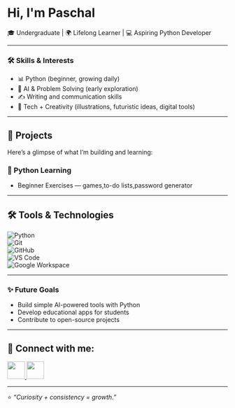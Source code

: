 #  Hi, I'm Paschal  

🎓 Undergraduate | 🌍 Lifelong Learner | 💻 Aspiring Python Developer  

---

### 🛠 Skills & Interests  
- 📊 Python (beginner, growing daily)    
- 🧠 AI & Problem Solving (early exploration)  
- ✍️ Writing and communication skills 
- 🎨 Tech + Creativity (illustrations, futuristic ideas, digital tools)  

---

## 📂 Projects  
Here’s a glimpse of what I’m building and learning:  

### 🔹 Python Learning  
- Beginner Exercises — games,to-do lists,password generator 

---
## 🛠️ Tools & Technologies  

![Python](https://img.shields.io/badge/-?style=for-the-badge&logo=python&logoColor=white&color=3776AB)  
![Git](https://img.shields.io/badge/-?style=for-the-badge&logo=git&logoColor=white&color=F05032)  
![GitHub](https://img.shields.io/badge/-?style=for-the-badge&logo=github&logoColor=white&color=181717)  
![VS Code](https://img.shields.io/badge/-?style=for-the-badge&logo=visual-studio-code&logoColor=white&color=0078d7)  
![Google Workspace](https://img.shields.io/badge/-?style=for-the-badge&logo=google&logoColor=white&color=4285F4)


---

### ✨️ Future Goals  
- Build simple AI-powered tools with Python  
- Develop educational apps for students  
- Contribute to open-source projects  

---
<h2> 🤳 Connect with me:</h2>
<a href="https://www.linkedin.com/in/paschal-chigbo-20t24" target="_blank">
  <img src="https://img.icons8.com/color/48/000000/linkedin.png" width="40" height="40"/>
</a>

<a href="mailto:chigbopaschal20@gmail.com">
  <img src="https://img.icons8.com/color/48/000000/gmail-new.png" width="40" height="40"/>
</a>

---

⭐️ *“Curiosity + consistency = growth.”*